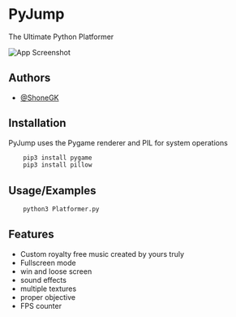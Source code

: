 
# PyJump
The Ultimate Python Platformer

![App Screenshot](https://via.placeholder.com/468x300?text=App+Screenshot+Here)

## Authors
- [@ShoneGK](https://github.com/ShoneGK)
## Installation

PyJump uses the Pygame renderer and PIL for system operations

```bash
    pip3 install pygame
    pip3 install pillow
```
## Usage/Examples

```bash
    python3 Platformer.py
```
## Features

- Custom royalty free music created by yours truly
- Fullscreen mode
- win and loose screen
- sound effects
- multiple textures
- proper objective
- FPS counter